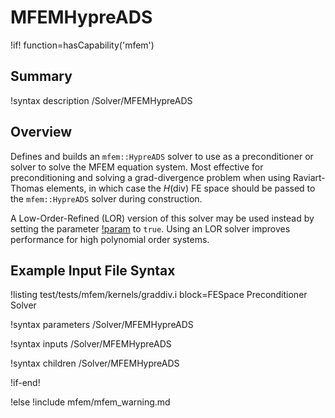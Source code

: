 # MFEMHypreADS

!if! function=hasCapability('mfem')

## Summary

!syntax description /Solver/MFEMHypreADS

## Overview

Defines and builds an `mfem::HypreADS` solver to use as a preconditioner or solver to solve the
MFEM equation system. Most effective for preconditioning and solving a grad-divergence problem when using
Raviart-Thomas elements, in which case the $H(\mathrm{div})$ FE space should be passed to the
`mfem::HypreADS` solver during construction.

A Low-Order-Refined (LOR) version of this solver may be used instead by setting the parameter 
[!param](Solvers/MFEMHypreADS/low_order_refined) to `true`. Using an LOR solver improves performance for high polynomial 
order systems.

## Example Input File Syntax

!listing test/tests/mfem/kernels/graddiv.i block=FESpace Preconditioner Solver

!syntax parameters /Solver/MFEMHypreADS

!syntax inputs /Solver/MFEMHypreADS

!syntax children /Solver/MFEMHypreADS

!if-end!

!else
!include mfem/mfem_warning.md
